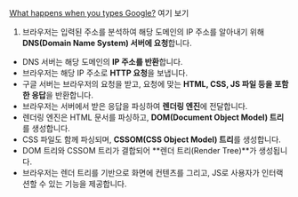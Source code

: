 [What happens when you types Google?](https://devjin-blog.com/what-happen-browser-search/) 여기 보기

1. 브라우저는 입력된 주소를 분석하여 해당 도메인의 IP 주소를 알아내기 위해 **DNS(Domain Name System) 서버에 요청**합니다.
- DNS 서버는 해당 도메인의 **IP 주소를 반환**합니다.
- 브라우저는 해당 IP 주소로 **HTTP 요청**을 보냅니다.
- 구글 서버는 브라우저의 요청을 받고, 요청에 맞는 **HTML, CSS, JS 파일 등을 포함한 응답**을 반환합니다.
- 브라우저는 서버에서 받은 응답을 파싱하여 **렌더링 엔진**에 전달합니다.
- 렌더링 엔진은 HTML 문서를 파싱하고, **DOM(Document Object Model) 트리**를 생성합니다.
- CSS 파일도 함께 파싱되며, **CSSOM(CSS Object Model) 트리**를 생성합니다.
- DOM 트리와 CSSOM 트리가 결합되어 **렌더 트리(Render Tree)**가 생성됩니다.
- 브라우저는 렌더 트리를 기반으로 화면에 컨텐츠를 그리고, JS로 사용자가 인터랙션할 수 있는 기능을 제공합니다.